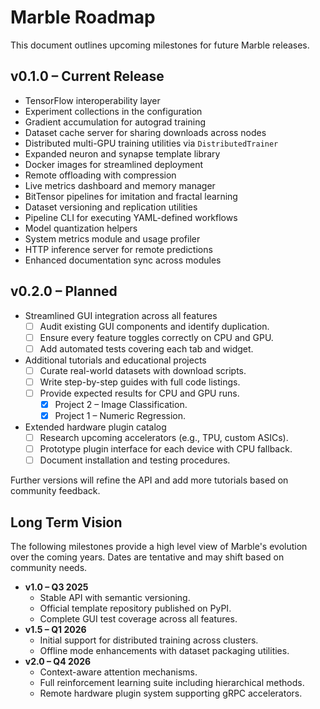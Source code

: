 # Marble Roadmap

This document outlines upcoming milestones for future Marble releases.

## v0.1.0 – Current Release
- TensorFlow interoperability layer
- Experiment collections in the configuration
- Gradient accumulation for autograd training
- Dataset cache server for sharing downloads across nodes
- Distributed multi-GPU training utilities via ``DistributedTrainer``
- Expanded neuron and synapse template library
- Docker images for streamlined deployment
- Remote offloading with compression
- Live metrics dashboard and memory manager
- BitTensor pipelines for imitation and fractal learning
- Dataset versioning and replication utilities
- Pipeline CLI for executing YAML-defined workflows
- Model quantization helpers
- System metrics module and usage profiler
- HTTP inference server for remote predictions
- Enhanced documentation sync across modules

## v0.2.0 – Planned
- Streamlined GUI integration across all features
  - [ ] Audit existing GUI components and identify duplication.
  - [ ] Ensure every feature toggles correctly on CPU and GPU.
  - [ ] Add automated tests covering each tab and widget.
- Additional tutorials and educational projects
  - [ ] Curate real-world datasets with download scripts.
  - [ ] Write step-by-step guides with full code listings.
  - [ ] Provide expected results for CPU and GPU runs.
    - [x] Project 2 – Image Classification.
    - [x] Project 1 – Numeric Regression.
- Extended hardware plugin catalog
  - [ ] Research upcoming accelerators (e.g., TPU, custom ASICs).
  - [ ] Prototype plugin interface for each device with CPU fallback.
  - [ ] Document installation and testing procedures.

Further versions will refine the API and add more tutorials based on
community feedback.

## Long Term Vision

The following milestones provide a high level view of Marble's evolution over
the coming years. Dates are tentative and may shift based on community needs.

- **v1.0 – Q3 2025**
  - Stable API with semantic versioning.
  - Official template repository published on PyPI.
  - Complete GUI test coverage across all features.
- **v1.5 – Q1 2026**
  - Initial support for distributed training across clusters.
  - Offline mode enhancements with dataset packaging utilities.
- **v2.0 – Q4 2026**
  - Context-aware attention mechanisms.
  - Full reinforcement learning suite including hierarchical methods.
  - Remote hardware plugin system supporting gRPC accelerators.
